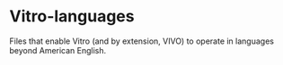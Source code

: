 Vitro-languages
===============

Files that enable Vitro (and by extension, VIVO) to operate in languages beyond American English.
